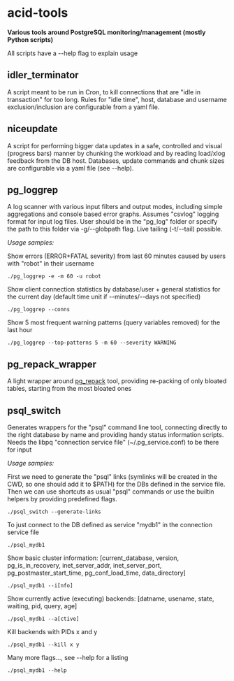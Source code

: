 # acid-tools

**Various tools around PostgreSQL monitoring/management (mostly Python scripts)**

All scripts have a --help flag to explain usage

## idler_terminator

A script meant to be run in Cron, to kill connections that are "idle in transaction" for too long.
Rules for "idle time", host, database and username exclusion/inclusion are configurable from a yaml file.

## niceupdate

A script for performing bigger data updates in a safe, controlled and visual (progress bars) manner by chunking
the workload and by reading load/xlog feedback from the DB host. Databases, update commands and chunk sizes are configurable via a yaml file (see --help).

## pg_loggrep

A log scanner with various input filters and output modes, including simple aggregations and console based error graphs.
Assumes "csvlog" logging format for input log files.
User should be in the "pg_log" folder or specify the path to this folder via -g/--globpath flag. Live tailing (-t/--tail) possible.

*Usage samples:*

Show errors (ERROR+FATAL severity) from last 60 minutes caused by users with "robot" in their username

```
./pg_loggrep -e -m 60 -u robot
```

Show client connection statistics by database/user + general statistics for the current day (default time unit if --minutes/--days not specified)

```
./pg_loggrep --conns
```

Show 5 most frequent warning patterns (query variables removed) for the last hour

```
./pg_loggrep --top-patterns 5 -m 60 --severity WARNING
```

## pg_repack_wrapper

A light wrapper around [pg_repack](https://github.com/reorg/pg_repack) tool, providing re-packing of only bloated tables, starting from the most bloated ones

## psql_switch

Generates wrappers for the "psql" command line tool, connecting directly to the right database by name and providing
handy status information scripts. Needs the libpq "connection service file" (~/.pg_service.conf) to be there for input

*Usage samples:*

First we need to generate the "psql" links (symlinks will be created in the CWD, so one should add it to $PATH) for the DBs defined in the service file. Then we can use shortcuts as usual "psql" commands or use the builtin helpers by providing predefined flags.

```
./psql_switch --generate-links
```

To just connect to the DB defined as service "mydb1" in the connection service file

```
./psql_mydb1
```

Show basic cluster information: [current_database, version, pg_is_in_recovery, inet_server_addr, inet_server_port, pg_postmaster_start_time, pg_conf_load_time, data_directory]

```
./psql_mydb1 --i[nfo]
```

Show currently active (executing) backends: [datname, usename, state, waiting, pid, query, age]

```
./psql_mydb1 --a[ctive]
```

Kill backends with PIDs x and y

```
./psql_mydb1 --kill x y
```

Many more flags..., see --help for a listing

```
./psql_mydb1 --help
```
